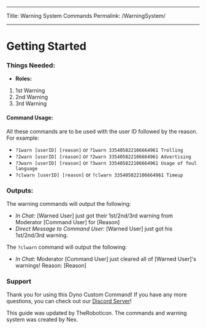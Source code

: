 ----

Title: Warning System Commands
Permalink: /WarningSystem/

----


# **Getting Started**


### **Things Needed:**

- **Roles:**
1. 1st Warning
2. 2nd Warning 
3. 3rd Warning



#### **Command Usage:**
All these commands are to be used with the user ID followed by the reason. For example:
- `?1warn [userID] [reason]` or `?1warn 335405822106664961 Trolling`
- `?2warn [userID] [reason]` or `?2warn 335405822106664961 Advertising`
- `?3warn [userID] [reason]` or `?3warn 335405822106664961 Usage of foul language`
- `?clwarn [userID] [reason]` or `?clwarn 335405822106664961 Timeup`

### **Outputs:**
The warning commands will output the following:
- *In Chat:* \[Warned User] just got their 1st/2nd/3rd warning from Moderator \[Command User] for \[Reason]
- *Direct Message to Command User:* \[Warned User] just got his 1st/2nd/3rd warning.

The `?clwarn` command will output the following:
- *In Chat:* Moderator \[Command User] just cleared all of \[Warned User]'s warnings! Reason: \[Reason]

### **Support**
Thank you for using this Dyno Custom Command! If you have any more questions, you can check out our [Discord Server](https://discord.gg/D3K3Fqz)!


This guide was updated by TheRoboticon. The commands and warning system was created by Nex.
